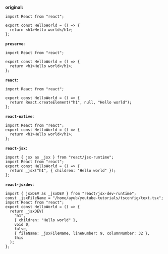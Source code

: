 **original:**

```tsx
import React from "react";

export const HelloWorld = () => {
  return <h1>Hello world</h1>;
};
```

**`preserve`:**

```tsx
import React from "react";

export const HelloWorld = () => {
  return <h1>Hello world</h1>;
};
```

**`react`:**

```tsx
import React from "react";

export const HelloWorld = () => {
  return React.createElement("h1", null, "Hello world");
};
```

**`react-native`:**

```tsx
import React from "react";
export const HelloWorld = () => {
  return <h1>Hello world</h1>;
};
```

**`react-jsx`:**

```tsx
import { jsx as _jsx } from "react/jsx-runtime";
import React from "react";
export const HelloWorld = () => {
  return _jsx("h1", { children: "Hello world" });
};
```

**`react-jsxdev`:**

```tsx
import { jsxDEV as _jsxDEV } from "react/jsx-dev-runtime";
const _jsxFileName = "/home/ayub/youtube-tutorials/tsconfig/text.tsx";
import React from "react";
export const HelloWorld = () => {
  return _jsxDEV(
    "h1",
    { children: "Hello world" },
    void 0,
    false,
    { fileName: _jsxFileName, lineNumber: 9, columnNumber: 32 },
    this
  );
};
```
